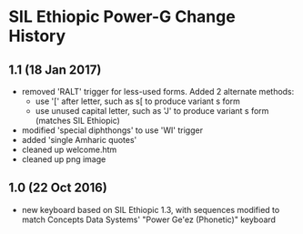 SIL Ethiopic Power-G Change History
===================================

1.1 (18 Jan 2017)
-----------------

* removed 'RALT' trigger for less-used forms.  Added 2 alternate methods:
	* use '[' after letter, such as s[ to produce variant s form
	* use unused capital letter, such as 'J' to produce variant s form (matches SIL Ethiopic)
* modified 'special diphthongs' to use 'WI' trigger
* added 'single Amharic quotes'
* cleaned up welcome.htm
* cleaned up png image

1.0 (22 Oct 2016)
-----------------

* new keyboard based on SIL Ethiopic 1.3, with sequences modified to match
  Concepts Data Systems' "Power Ge'ez (Phonetic)" keyboard
